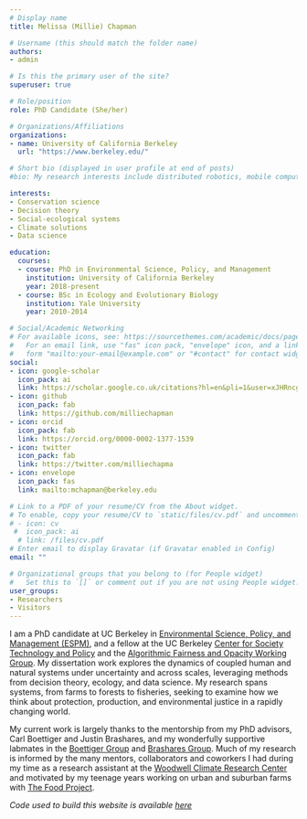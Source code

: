 ```yaml
---
# Display name
title: Melissa (Millie) Chapman

# Username (this should match the folder name)
authors:
- admin

# Is this the primary user of the site?
superuser: true

# Role/position
role: PhD Candidate (She/her)

# Organizations/Affiliations
organizations:
- name: University of California Berkeley
  url: "https://www.berkeley.edu/"

# Short bio (displayed in user profile at end of posts)
#bio: My research interests include distributed robotics, mobile computing and programmable matter.

interests:
- Conservation science
- Decision theory
- Social-ecological systems
- Climate solutions
- Data science

education:
  courses:
  - course: PhD in Environmental Science, Policy, and Management
    institution: University of California Berkeley
    year: 2018-present
  - course: BSc in Ecology and Evolutionary Biology
    institution: Yale University
    year: 2010-2014

# Social/Academic Networking
# For available icons, see: https://sourcethemes.com/academic/docs/page-builder/#icons
#   For an email link, use "fas" icon pack, "envelope" icon, and a link in the
#   form "mailto:your-email@example.com" or "#contact" for contact widget.
social:
- icon: google-scholar
  icon_pack: ai
  link: https://scholar.google.co.uk/citations?hl=en&pli=1&user=xJHRncgAAAAJ
- icon: github
  icon_pack: fab
  link: https://github.com/milliechapman
- icon: orcid
  icon_pack: fab
  link: https://orcid.org/0000-0002-1377-1539
- icon: twitter
  icon_pack: fab
  link: https://twitter.com/milliechapma
- icon: envelope
  icon_pack: fas
  link: mailto:mchapman@berkeley.edu

# Link to a PDF of your resume/CV from the About widget.
# To enable, copy your resume/CV to `static/files/cv.pdf` and uncomment the lines below.
# - icon: cv
 #  icon_pack: ai
  # link: /files/cv.pdf
# Enter email to display Gravatar (if Gravatar enabled in Config)
email: ""

# Organizational groups that you belong to (for People widget)
#   Set this to `[]` or comment out if you are not using People widget.
user_groups:
- Researchers
- Visitors
---
```


I am a PhD candidate at UC Berkeley in [Environmental Science, Policy, and Management (ESPM)](https://ourenvironment.berkeley.edu/), and a fellow at the UC Berkeley [Center for Society Technology and Policy](https://ctsp.berkeley.edu/) and the [Algorithmic Fairness and Opacity Working Group](https://afog.berkeley.edu/). My dissertation work explores the dynamics of coupled human and natural systems under uncertainty and across scales, leveraging methods from decision theory, ecology, and data science. My research spans systems, from farms to forests to fisheries, seeking to examine how we think about protection, production, and environmental justice in a rapidly changing world. 

My current work is largely thanks to the mentorship from my PhD advisors, Carl Boettiger and Justin Brashares, and my wonderfully supportive labmates in the [Boettiger Group](https://www.carlboettiger.info/) and [Brashares Group](https://nature.berkeley.edu/BrasharesGroup/). Much of my research is informed by the many mentors, collaborators and coworkers I had during my time as a research assistant at the [Woodwell Climate Research Center](https://www.woodwellclimate.org/) and motivated by my teenage years working on urban and suburban farms with [The Food Project](https://thefoodproject.org/).

*Code used to build this website is available [here](https://github.com/milliechapman/academic-kickstart)*
 

